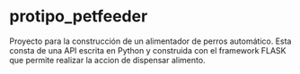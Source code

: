 # protipo_petfeeder
Proyecto para la construcción de un alimentador de perros automático. Esta consta de una API escrita en Python y construida con el framework FLASK que permite realizar la accion de dispensar alimento.
